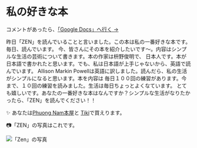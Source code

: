 # 私の好きな本

コメントがあったら、[「Google Docs」へ行く →](https://docs.google.com/document/d/1sbbHUw-2UmNiaTvzft407O0b8VwPXavtckGglIc3qKg/edit?usp=sharing)

昨日「ZEN」を読んでいることと言いました。この本は私の一番好きな本です。毎日、読んでいます。
今、皆さんにその本を紹介したいです〜。内容はシンプルな生活の芸術について書きます。本の作家は枡野俊明で、
日本人です。本が日本語で書かれたと思います。でも、私は日本語が上手じゃないから、英語で読んでいます。
Allison Markin Powellは英語に訳しました。読んだら、私の生活がシンプルになると思います。本を内容は
毎日１００回の練習があります。今まで、１０回の練習を読みました。生活は毎日ちょっとよくなています。
とても嬉しいです。あなたの一番好きな本はなんですか？シンプルな生活がなりたかったら、「ZEN」を読んでください！！

✨ あなたは[Phuong Nam本屋](https://nhasachphuongnam.com/vi/zen-the-art-of-simple-living.html)と
[Tiki](https://tiki.vn/zen-the-art-of-simple-living-p17964118.html?spid=17964119)で買えります。

📷「ZEN」の写真はこれです。

![「Zen」の写真](https://user-images.githubusercontent.com/66771508/170820675-510271a4-d3c5-45ff-8adc-c0df51ba28e1.png)
